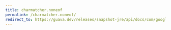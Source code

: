 ```yaml
---
title: charmatcher.noneof
permalink: /charmatcher.noneof/
redirect_to: https://guava.dev/releases/snapshot-jre/api/docs/com/google/common/base/CharMatcher.html#noneOf-java.lang.CharSequence-
---
```

